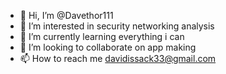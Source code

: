 - 👋 Hi, I’m @Davethor111
- 👀 I’m interested in security networking analysis 
- 🌱 I’m currently learning everything i can
- 💞️ I’m looking to collaborate on app making
- 📫 How to reach me davidissack33@gmail.com

<!---
Davethor111/Davethor111 is a ✨ special ✨ repository because its `README.md` (this file) appears on your GitHub profile.
You can click the Preview link to take a look at your changes.
--->
